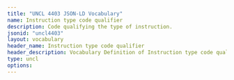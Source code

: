 ```yaml
---
title: "UNCL 4403 JSON-LD Vocabulary"
name: Instruction type code qualifier
description: Code qualifying the type of instruction.
jsonid: "uncl4403"
layout: vocabulary
header_name: Instruction type code qualifier
header_description: Vocabulary Definition of Instruction type code qualifier semantics in HTML format. JSON-LD format is available at [uncl4403.jsonld](/vocabulary/uncl4403.jsonld)
type: uncl
options:
---
```

